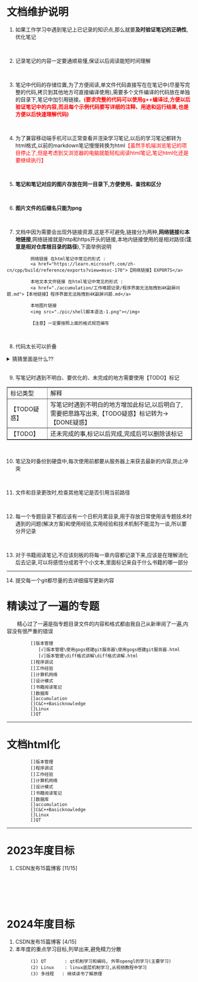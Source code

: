 # 文档维护说明

1. 如果工作学习中遇到笔记上已记录的知识点,那么就要<b>及时验证笔记的正确性</b>,优化笔记
<br>

2. 记录笔记的内容一定要通顺易懂,保证以后阅读能短时间理解
<br>

   
3. 笔记中代码的存储位置,为了方便阅读,单文件代码直接写在在笔记中(尽量写完整的代码,拷贝到其他地方可直接编译使用),需要多个文件编译的代码放在单独的目录下,笔记中加引用链接。<b><font color="ff0000">(要求完整的代码可以使用g++编译过,方便以后验证笔记中的内容,而且每个示例代码要写详细的注释、用途和运行结果,也是方便以后快速理解代码)</font></b> 
<br>


4. 为了兼容移动端手机可以正常查看并渲染学习笔记,以后的学习笔记都转为html格式,以前的markdown笔记慢慢转换为html<font color="ff0000">【虽然手机端浏览笔记的项目停止了,但是考虑到又浏览器的电脑就能轻松阅读html笔记,笔记html化还是要继续执行】</font>
<br>

5. <b>笔记和笔记对应的图片存放在同一目录下,方便使用、查找和区分</b>
<br>

6. <b>图片文件的后缀名只能为png</b>
<br>

7. 文档中因为需要会出现外链接资源,这是不可避免,链接分为两种,<b>网络链接</b>和<b>本地链接</b>,网络链接就是http和https开头的链接,本地内链接使用的是相对路径(<b>注意是相对仓库根目录的路径</b>),下面举例说明
```
         网络链接 在html笔记中常见的形式 : 
         <a href="https://learn.microsoft.com/zh-cn/cpp/build/reference/exports?view=msvc-170">【网络链接】EXPORTS</a>
   
         本地文本文件链接 在html笔记中常见的形式 : 
         <a href="./accumulation/工作难题记录/程序界面无法拖拽到4K副屏问题.md">【本地链接】程序界面无法拖拽到4K副屏问题.md</a> 

         本地图片链接  
         <img src="./pic/shell脚本语法-1.png"></img>
         
         【注意】一定要按照上面的格式规范编写
```
<br>

8. 代码太长可以折叠

<details>
   <summary> 猜猜里面是什么?? </summary>
   <pre>
      ////////////////////////////////////////////////////////////////////
      //                          _ooOoo_                               //
      //                         o8888888o                              //
      //                         88" . "88                              //
      //                         (| ^_^ |)                              //
      //                         O\  =  /O                              //
      //                      ____/`---'\____                           //
      //                    .'  \\|     |//  `.                         //
      //                   /  \\|||  :  |||//  \                        //
      //                  /  _||||| -:- |||||-  \                       //
      //                  |   | \\\  -  /// |   |                       //
      //                  | \_|  ''\---/''  |   |                       //
      //                  \  .-\__  `-`  ___/-. /                       //
      //                ___`. .'  /--.--\  `. . ___                     //
      //              ."" '<  `.___\_<|>_/___.'  >'"".                  //
      //            | | :  `- \`.;`\ _ /`;.`/ - ` : | |                 //
      //            \  \ `-.   \_ __\ /__ _/   .-` /  /                 //
      //      ========`-.____`-.___\_____/___.-`____.-'========         //
      //                           `=---='                              //
      //      ^^^^^^^^^^^^^^^^^^^^^^^^^^^^^^^^^^^^^^^^^^^^^^^^^^        //
      //         佛祖保佑       永无BUG     永不修改                    //
      ////////////////////////////////////////////////////////////////////
   </pre>

</details>

<br>

9. 写笔记时遇到不明白、要优化的、未完成的地方需要使用【TODO】标记

<table border="1px">
   <tr> <td>标记类型</td> <td>解释</td> </tr>
   <tr> <td>【TODO疑惑】</td> <td>写笔记时遇到不明白的地方增加此标记,以后明白了,需要把思路写出来,【TODO疑惑】标记转为->【DONE疑惑】</td> </tr>
   <tr> <td>【TODO】</td> <td>还未完成的事,标记以后完成,完成后可以删除该标记</td> </tr>
</table>
<br>

10. 笔记及时备份到硬盘中,每次使用前都要从服务器上来获去最新的内容,防止冲突
<br>

11. 文件和目录更改时,检查其他笔记是否引用当前路径
<br>

12. 每一个专题目录下都应该有一个日积月累目录,用于存放日常使用该专题技术时遇到的问题(解决方案)和使用经验,实用经验和技术机制不能混为一谈,所以要分开记录
<br>

13. 对于书籍阅读笔记,不应该刻板的将每一章内容都记录下来,应该是在理解消化后去记录,可以将感悟分成若干个小文本,里面标记来自于什么书籍的哪一部分
<hr>  

14. 提交每一个git都尽量的去详细描写更新内容

# 精读过了一遍的专题
&emsp;&emsp;精心过了一遍是指专题目录文件的内容和格式都由我自己从新审阅了一遍,内容没有很严重的错误
```
         []版本管理
            [√]版本管理\使用gogs搭建git服务器\使用gogs搭建git服务器.html
            [√]版本管理\diff格式讲解\diff格式讲解.html
         []程序调试
         []工作经验
         []计算机网络
         []设计模式
         []书籍阅读笔记
         []数据库
         []accumulation
         []C&C++Basicknowledge
         []Linux
         []QT
```
<hr> 

# 文档html化
```
         []版本管理
         []程序调试
         []工作经验
         []计算机网络
         []设计模式
         []书籍阅读笔记
         []数据库
         []accumulation
         []C&C++Basicknowledge
         []Linux
         []QT
```
<hr>  


# 2023年度目标

1. CSDN发布15篇博客 [11/15]


<br>
<br>
<br>
<br>


# 2024年度目标

1. CSDN发布15篇博客 [4/15]
2. 本年度的重点学习目标,列举出来,避免精力分散
```
         (1) QT       : qt机制学习和编码, 外带opengl的学习(主要学习)
         (2) Linux    : linux底层机制学习,从视频教程中学习
         (3) 多线程   : 继续读书了解原理
```

<br>
<br>



